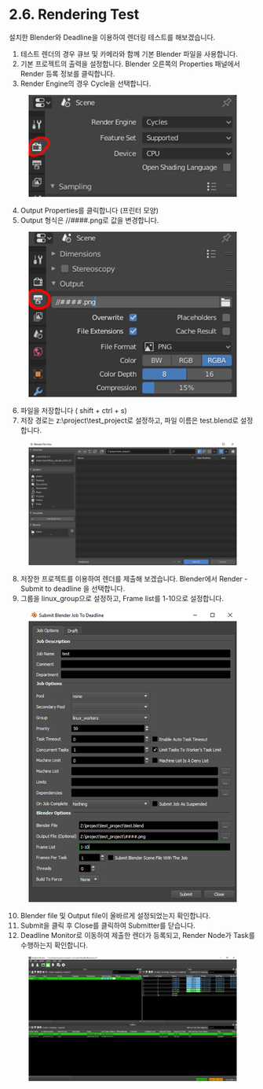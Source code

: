 # 2.6. Rendering Test

설치한 Blender와 Deadline을 이용하여 렌더링 테스트를 해보겠습니다.



1. 테스트 렌더의 경우 큐브 및 카메라와 함께 기본 Blender 파일을 사용합니다.
2. 기본 프로젝트의 출력을 설정합니다. Blender 오른쪽의 Properties 패널에서 Render 등록 정보를 클릭합니다.
3. Render Engine의 경우 Cycle을 선택합니다.

<figure><img src="../.gitbook/assets/image (23).png" alt=""><figcaption></figcaption></figure>

4. Output Properties를 클릭합니다 (프린터 모양)
5. Output 형식은 //####.png로 값을 변경합니다.

<figure><img src="../.gitbook/assets/image (24).png" alt=""><figcaption></figcaption></figure>

6. 파일을 저장합니다 ( shift + ctrl + s)
7. 저장 경로는 z:\project\test\_project로 설정하고, 파일 이름은 test.blend로 설정합니다.

<figure><img src="../.gitbook/assets/image (25).png" alt=""><figcaption></figcaption></figure>

8. 저장한 프로젝트를 이용하여 렌더를 제출해 보겠습니다. Blender에서 Render - Submit to deadline 을 선택합니다.
9. 그룹을 linux\_group으로 설정하고, Frame list를 1-10으로 설정합니다.

<figure><img src="../.gitbook/assets/image (26).png" alt=""><figcaption></figcaption></figure>

10. Blender file 및 Output file이 올바르게 설정되었는지 확인합니다.
11. Submit을 클릭 후 Close를 클릭하여 Submitter를 닫습니다.
12. Deadline Monitor로 이동하여 제출한 렌더가 등록되고, Render Node가 Task를 수행하는지 확인합니다.

<figure><img src="../.gitbook/assets/image (27).png" alt=""><figcaption></figcaption></figure>
